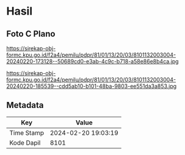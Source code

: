 # Hasil

## Foto C Plano

https://sirekap-obj-formc.kpu.go.id/f2a4/pemilu/pdpr/81/01/13/20/03/8101132003004-20240220-173128--50689cd0-e3ab-4c9c-b718-a58e86e8b4ca.jpg

https://sirekap-obj-formc.kpu.go.id/f2a4/pemilu/pdpr/81/01/13/20/03/8101132003004-20240220-185539--cdd5ab10-b101-48ba-9803-ee551da3a853.jpg


## Metadata

| Key        | Value               |
| ---------- | ------------------- |
| Time Stamp | 2024-02-20 19:03:19 |
| Kode Dapil | 8101                |



